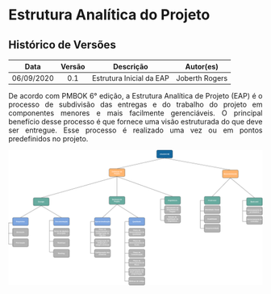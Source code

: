 # Estrutura Analítica do Projeto

## Histórico de Versões
| Data     | Versão   | Descrição | Autor(es) |
|:----------:|:--------:|:----------------------:|:---------------------------:|
| 06/09/2020 |   0.1    | Estrutura Inicial da EAP |  Joberth Rogers  |

<p style="text-align: justify;">
    De acordo com PMBOK 6° edição, a Estrutura Analítica de Projeto (EAP) é o processo de subdivisão das entregas e do trabalho do projeto em componentes menores e mais facilmente gerenciáveis. O principal benefício desse processo é que fornece uma visão estruturada do que deve ser entregue. Esse processo é realizado uma vez ou em pontos predefinidos no projeto.
</p>

[![eap](./img/eap.png)](./img/eap.png)